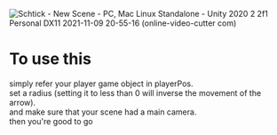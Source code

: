 ![Schtick - New Scene - PC, Mac  Linux Standalone - Unity 2020 2 2f1 Personal _DX11_ 2021-11-09 20-55-16 (online-video-cutter com)](https://user-images.githubusercontent.com/63097125/140933307-c3ad2fcc-4ad4-429b-b35d-7ef6de693807.gif)

# To use this
simply refer your player game object in playerPos.<br/>
set a radius (setting it to less than 0 will inverse the movement of the arrow).<br/>
and make sure that your scene had a main camera.<br/>
then you're good to go
